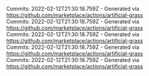 Commits: 2022-02-12T21:30:18.759Z - Generated via https://github.com/marketplace/actions/artificial-grass
<br>
Commits: 2022-02-12T21:30:18.759Z - Generated via https://github.com/marketplace/actions/artificial-grass
<br>
Commits: 2022-02-12T21:30:18.759Z - Generated via https://github.com/marketplace/actions/artificial-grass
<br>
Commits: 2022-02-12T21:30:18.759Z - Generated via https://github.com/marketplace/actions/artificial-grass
<br>
Commits: 2022-02-12T21:30:18.759Z - Generated via https://github.com/marketplace/actions/artificial-grass
<br>
